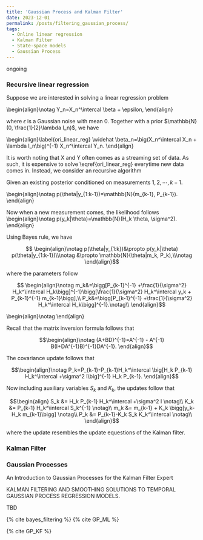 ```yaml
---
title: 'Gaussian Process and Kalman Filter'
date: 2023-12-01
permalink: /posts/filtering_gaussian_process/
tags:
  - Online linear regression
  - Kalman Filter
  - State-space models
  - Gaussian Process
---
```


ongoing

### Recursive linear regression

Suppose we are interested in solving a linear regression problem

\begin{align}\notag
Y_n=X_n^\intercal \beta + \epsilon,
\end{align}

where $\epsilon$ is a Gaussian noise with mean $0$. Together with a prior $\mathbb{N}(0, \frac{1}{2}\lambda I_n)$, we have

\begin{align}\label{ori_linear_reg}
\widehat \beta_n=\big(X_n^\intercal X_n + \lambda I_n\big)^{-1} X_n^\intercal Y_n.
\end{align}

It is worth noting that X and Y often comes as a streaming set of data. As such, it is expensive to solve \eqref{ori_linear_reg} everytime new data comes in. Instead, we consider an recursive algorithm

Given an existing posterior conditioned on measurements $1,2,\cdots, k-1$.

\begin{align}\notag
p(\theta|y_{1:k-1})=\mathbb{N}(m_{k-1}, P_{k-1}).
\end{align}

Now when a new measurement comes, the likelihood follows
\begin{align}\notag
p(y_k|\theta)=\mathbb{N}(H_k \theta, \sigma^2).
\end{align}

Using Bayes rule, we have

$$
\begin{align}\notag
p(\theta|y_{1:k})&\propto p(y_k|\theta) p(\theta|y_{1:k-1})\\\notag
                 &\propto \mathbb{N}(\theta|m_k, P_k),\\\notag
\end{align}$$

where the parameters follow

$$
\begin{align}\notag
m_k&=\bigg[P_{k-1}^{-1} +\frac{1}{\sigma^2} H_k^\intercal H_k\bigg]^{-1}\bigg[\frac{1}{\sigma^2} H_k^\intercal y_k + P_{k-1}^{-1} m_{k-1}\bigg],\\
P_k&=\bigg[P_{k-1}^{-1} +\frac{1}{\sigma^2} H_k^\intercal H_k\bigg]^{-1}.\notag\\
\end{align}$$

\begin{align}\notag
\end{align}

Recall that the matrix inversion formula follows that 

$$\begin{align}\notag
(A+BD)^{-1}=A^{-1} - A^{-1} B(I+DA^{-1}B)^{-1}DA^{-1}.
\end{align}$$

The covariance update follows that

$$\begin{align}\notag
P_k=P_{k-1}-P_{k-1}H_k^\intercal \big[H_k P_{k-1} H_k^\intercal +\sigma^2 I\big]^{-1} H_k P_{k-1}.
\end{align}$$

Now including auxiliary variables $S_k$ and $K_k$, the updates follow that

$$\begin{align}
S_k &= H_k P_{k-1} H_k^\intercal +\sigma^2 I \notag\\
K_k &= P_{k-1} H_k^\intercal S_k^{-1} \notag\\
m_k &= m_{k-1} + K_k \bigg[y_k-H_k m_{k-1}\bigg] \notag\\
P_k &= P_{k-1}-K_k S_k K_k^\intercal \notag\\
\end{align}$$

where the update resembles the update equestions of the Kalman filter.
### Kalman Filter


### Gaussian Processes
An Introduction to Gaussian Processes for the Kalman Filter
Expert

KALMAN FILTERING AND SMOOTHING SOLUTIONS TO TEMPORAL GAUSSIAN
PROCESS REGRESSION MODELS. 

TBD


{% cite bayes_filtering %}
{% cite GP_ML %}

{% cite GP_KF %}
